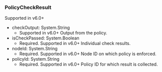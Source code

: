### PolicyCheckResult
Supported in v6.0+

- checkOutput: System.String
  - Supported in v6.0+
Output from the policy.
- isCheckPassed: System.Boolean
  - Required. Supported in v6.0+
Individual check results.
- nodeId: System.String
  - Required. Supported in v6.0+
Node ID on which policy is enforced.
- policyId: System.String
  - Required. Supported in v6.0+
Policy ID for which result is collected.
